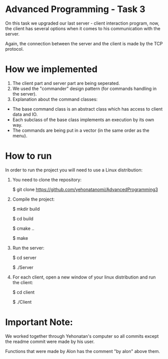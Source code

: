 # Advanced Programming - Task 3
On this task we upgraded our last server - client interaction program, now, the client has several options when it comes to his communication with the server.

Again, the connection between the server and the client is made by the TCP protocol.

# How we implemented
1. The client part and server part are being seperated.
2. We used the "commander" design pattern (for commands handling in the server).
3. Explanation about the command classes:
 - The base command class is an abstract class which has access to client data and IO.
 - Each subclass of the base class implements an execution by its own way.
 - The commands are being put in a vector (in the same order as the menu).

# How to run
In order to run the project you will need to use a Linux distribution:

1. You need to clone the repository:
    
    $ git clone https://github.com/yehonatanomi/AdvancedProgramming3
2. Compile the project:

   $ mkdir build

   $ cd build

   $ cmake ..

   $ make
3. Run the server:

   $ cd server

   $ ./Server
4. For each client, open a new window of your linux distribution and run the client:

   $ cd client

   $ ./Client


# Important Note:
We worked together through Yehonatan's computer so all commits except the readme commit were made by his user. 

Functions that were made by Alon has the comment "by alon" above them.